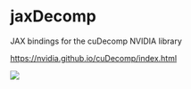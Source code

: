 # jaxDecomp
JAX bindings for the cuDecomp NVIDIA library

https://nvidia.github.io/cuDecomp/index.html

![](https://nvidia.github.io/cuDecomp/_images/decomposition.png)
